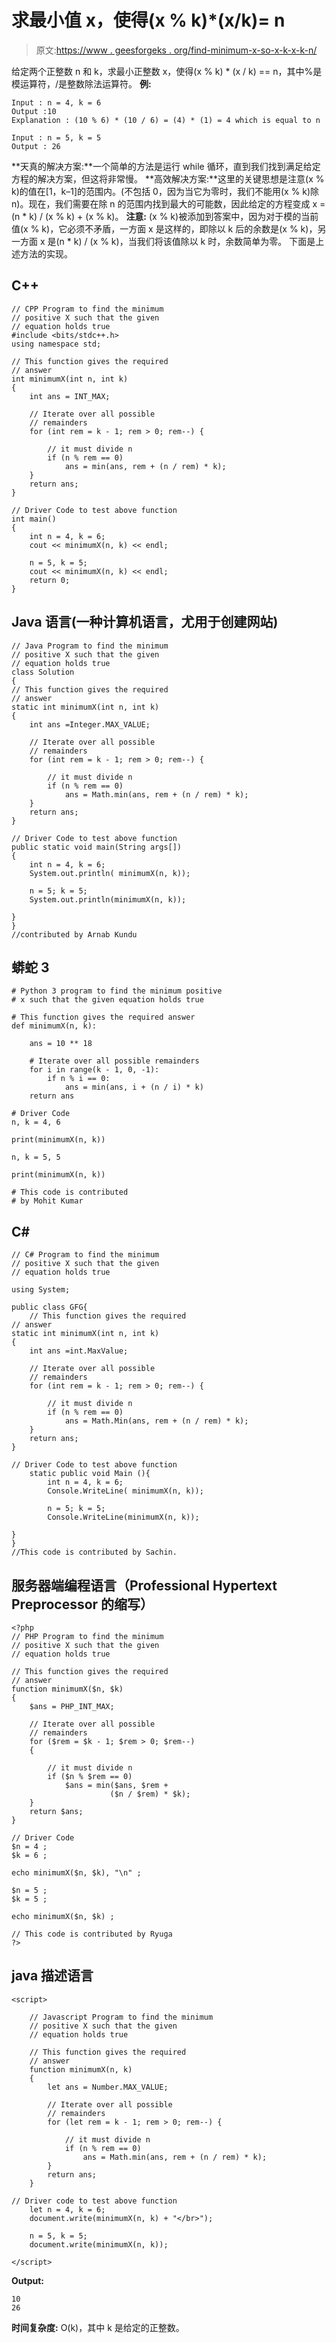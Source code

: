 # 求最小值 x，使得(x % k)*(x/k)= n

> 原文:[https://www . geesforgeks . org/find-minimum-x-so-x-k-x-k-n/](https://www.geeksforgeeks.org/find-minimum-x-such-that-x-k-x-k-n/)

给定两个正整数 n 和 k，求最小正整数 x，使得(x % k) * (x / k) == n，其中%是模运算符，/是整数除法运算符。
**例:**

```
Input : n = 4, k = 6
Output :10
Explanation : (10 % 6) * (10 / 6) = (4) * (1) = 4 which is equal to n

Input : n = 5, k = 5
Output : 26
```

**天真的解决方案:**一个简单的方法是运行 while 循环，直到我们找到满足给定方程的解决方案，但这将非常慢。
**高效解决方案:**这里的关键思想是注意(x % k)的值在[1，k–1]的范围内。(不包括 0，因为当它为零时，我们不能用(x % k)除 n)。现在，我们需要在除 n 的范围内找到最大的可能数，因此给定的方程变成 x = (n * k) / (x % k) + (x % k)。
**注意:** (x % k)被添加到答案中，因为对于模的当前值(x % k)，它必须不矛盾，一方面 x 是这样的，即除以 k 后的余数是(x % k)，另一方面 x 是(n * k) / (x % k)，当我们将该值除以 k 时，余数简单为零。
下面是上述方法的实现。

## C++

```
// CPP Program to find the minimum
// positive X such that the given
// equation holds true
#include <bits/stdc++.h>
using namespace std;

// This function gives the required
// answer
int minimumX(int n, int k)
{
    int ans = INT_MAX;

    // Iterate over all possible
    // remainders
    for (int rem = k - 1; rem > 0; rem--) {

        // it must divide n
        if (n % rem == 0)
            ans = min(ans, rem + (n / rem) * k);
    }
    return ans;
}

// Driver Code to test above function
int main()
{
    int n = 4, k = 6;
    cout << minimumX(n, k) << endl;

    n = 5, k = 5;
    cout << minimumX(n, k) << endl;
    return 0;
}
```

## Java 语言(一种计算机语言，尤用于创建网站)

```
// Java Program to find the minimum
// positive X such that the given
// equation holds true
class Solution
{
// This function gives the required
// answer
static int minimumX(int n, int k)
{
    int ans =Integer.MAX_VALUE;

    // Iterate over all possible
    // remainders
    for (int rem = k - 1; rem > 0; rem--) {

        // it must divide n
        if (n % rem == 0)
            ans = Math.min(ans, rem + (n / rem) * k);
    }
    return ans;
}

// Driver Code to test above function
public static void main(String args[])
{
    int n = 4, k = 6;
    System.out.println( minimumX(n, k));

    n = 5; k = 5;
    System.out.println(minimumX(n, k));

}
}
//contributed by Arnab Kundu
```

## 蟒蛇 3

```
# Python 3 program to find the minimum positive
# x such that the given equation holds true

# This function gives the required answer
def minimumX(n, k):

    ans = 10 ** 18

    # Iterate over all possible remainders
    for i in range(k - 1, 0, -1):
        if n % i == 0:
            ans = min(ans, i + (n / i) * k)
    return ans

# Driver Code
n, k = 4, 6

print(minimumX(n, k))

n, k = 5, 5

print(minimumX(n, k))

# This code is contributed
# by Mohit Kumar
```

## C#

```
// C# Program to find the minimum
// positive X such that the given
// equation holds true

using System;

public class GFG{
    // This function gives the required
// answer
static int minimumX(int n, int k)
{
    int ans =int.MaxValue;

    // Iterate over all possible
    // remainders
    for (int rem = k - 1; rem > 0; rem--) {

        // it must divide n
        if (n % rem == 0)
            ans = Math.Min(ans, rem + (n / rem) * k);
    }
    return ans;
}

// Driver Code to test above function
    static public void Main (){
        int n = 4, k = 6;
        Console.WriteLine( minimumX(n, k));

        n = 5; k = 5;
        Console.WriteLine(minimumX(n, k));

}
}
//This code is contributed by Sachin.
```

## 服务器端编程语言（Professional Hypertext Preprocessor 的缩写）

```
<?php
// PHP Program to find the minimum
// positive X such that the given
// equation holds true

// This function gives the required
// answer
function minimumX($n, $k)
{
    $ans = PHP_INT_MAX;

    // Iterate over all possible
    // remainders
    for ($rem = $k - 1; $rem > 0; $rem--)
    {

        // it must divide n
        if ($n % $rem == 0)
            $ans = min($ans, $rem +
                      ($n / $rem) * $k);
    }
    return $ans;
}

// Driver Code
$n = 4 ;
$k = 6 ;

echo minimumX($n, $k), "\n" ;

$n = 5 ;
$k = 5 ;

echo minimumX($n, $k) ;

// This code is contributed by Ryuga
?>
```

## java 描述语言

```
<script>

    // Javascript Program to find the minimum
    // positive X such that the given
    // equation holds true

    // This function gives the required
    // answer
    function minimumX(n, k)
    {
        let ans = Number.MAX_VALUE;

        // Iterate over all possible
        // remainders
        for (let rem = k - 1; rem > 0; rem--) {

            // it must divide n
            if (n % rem == 0)
                ans = Math.min(ans, rem + (n / rem) * k);
        }
        return ans;
    }

// Driver code to test above function   
    let n = 4, k = 6;
    document.write(minimumX(n, k) + "</br>");

    n = 5, k = 5;
    document.write(minimumX(n, k));

</script>
```

**Output:** 

```
10
26
```

**时间复杂度:** O(k)，其中 k 是给定的正整数。